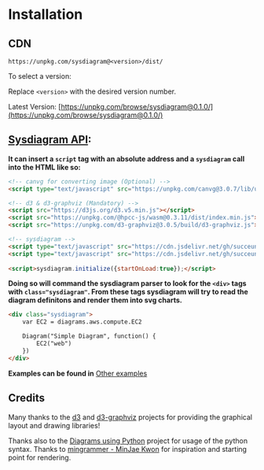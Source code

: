 

# Installation

## CDN

```
https://unpkg.com/sysdiagram@<version>/dist/
```

To select a version:

Replace `<version>` with the desired version number.

Latest Version: [https://unpkg.com/browse/sysdiagram@0.1.0/](https://unpkg.com/browse/sysdiagram@0.1.0/)

## [Sysdiagram API](./Setup.md):

**It can insert a `script` tag with an absolute address and a `sysdiagram` call into the HTML like so:**

```html
<!-- canvg for converting image (Optional) -->
<script type="text/javascript" src="https://unpkg.com/canvg@3.0.7/lib/umd.js"></script>

<!-- d3 & d3-graphviz (Mandatory) -->
<script src="https://d3js.org/d3.v5.min.js"></script>
<script src="https://unpkg.com/@hpcc-js/wasm@0.3.11/dist/index.min.js"></script>
<script src="https://unpkg.com/d3-graphviz@3.0.5/build/d3-graphviz.js"></script>

<!-- sysdiagram -->
<script type="text/javascript" src="https://cdn.jsdelivr.net/gh/succeun/sysdiagram@master/sysdiagram_resources.js"></script>
<script type="text/javascript" src="https://cdn.jsdelivr.net/gh/succeun/sysdiagram@master/sysdiagram.js"></script>
  
<script>sysdiagram.initialize({startOnLoad:true});</script>
```
**Doing so will command the sysdiagram parser to look for the `<div>` tags with `class="sysdiagram"`. From these tags sysdiagram will try to read the diagram definitons and render them into svg charts.**

```html
<div class="sysdiagram">
	var EC2 = diagrams.aws.compute.EC2

	Diagram("Simple Diagram", function() {
		EC2("web")
	})
</div>
```

 **Examples can be found in** [Other examples](getting-started/examples)


## Credits

Many thanks to the [d3](http://d3js.org/) and [d3-graphviz](https://github.com/magjac/d3-graphviz) projects for providing the graphical layout and drawing libraries!

Thanks also to the [Diagrams using Python](https://diagrams.mingrammer.com/) project for usage of the python syntax. Thanks to [mingrammer - MinJae Kwon](https://github.com/mingrammer) for inspiration and starting point for rendering.



